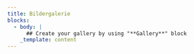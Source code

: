```yaml
---
title: Bildergalerie
blocks:
  - body: |
      ## Create your gallery by using "**Gallery**" block
    _template: content
---
```









